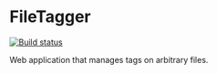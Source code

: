 # FileTagger
[![Build status](https://ci.appveyor.com/api/projects/status/2cj78i8wsrk4tuyk?svg=true)](https://ci.appveyor.com/project/baracchande/filetagger)

Web application that manages tags on arbitrary files.